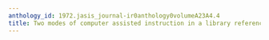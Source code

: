 ```yaml
---
anthology_id: 1972.jasis_journal-ir0anthology0volumeA23A4.4
title: Two modes of computer assisted instruction in a library reference course
---
```

